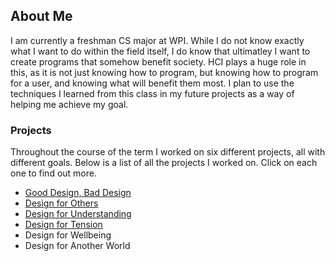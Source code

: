 ## About Me

I am currently a freshman CS major at WPI. While I do not know exactly what I want to do within the field itself, I do know that ultimatley I want to create programs that somehow benefit society. HCI plays a huge role in this, as it is not just knowing how to program, but knowing how to program for a user, and knowing what will benefit them most. I plan to use the techniques I learned from this class in my future projects as a way of helping me achieve my goal.

### Projects

Throughout the course of the term I worked on six different projects, all with different goals. Below is a list of all the projects I worked on. Click on each one to find out more.


- [Good Design, Bad Design](GoodBad.md)
- [Design for Others](Others.md)
- [Design for Understanding](https://medium.com/design-for-understanding-design-process/design-for-understanding-b3d08904b868)
- [Design for Tension](https://medium.com/@michaelbosik/design-for-tension-group-13-e49fcef641b2)
- Design for Wellbeing
- Design for Another World
